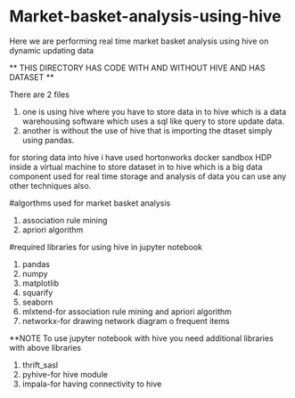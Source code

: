 # Market-basket-analysis-using-hive
Here we are performing real time market basket analysis using hive on dynamic updating data

** THIS DIRECTORY HAS CODE WITH AND WITHOUT HIVE AND HAS DATASET ** 

There are 2 files 
1. one is using hive where you have to store data in to hive which is a data warehousing software which uses a sql like query to store update data.
2. another is without the use of hive that is importing the dtaset simply using pandas.

for storing data into hive i have used hortonworks docker sandbox HDP inside a virtual machine to store dataset in to hive which is a big data component used for real time storage and analysis of data you can use any other techniques also.

#algorthms used for market basket analysis
1. association rule mining
2. apriori algorithm

#required libraries for using hive in jupyter notebook
1. pandas
2. numpy
3. matplotlib
4. squarify
5. seaborn
6. mlxtend-for association rule mining and apriori algorithm
7. networkx-for drawing network diagram o frequent items

**NOTE To use jupyter notebook with hive you need additional libraries with above libraries
1. thrift_sasl 
2. pyhive-for hive module
3. impala-for having connectivity to hive 
